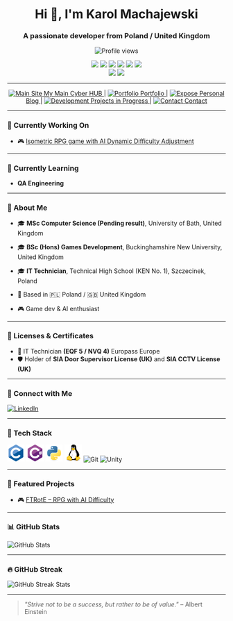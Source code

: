 <h1 align="center">Hi 👋, I'm Karol Machajewski</h1>
<h3 align="center">A passionate developer from Poland / United Kingdom</h3>

<p align="center">
  <img src="https://komarev.com/ghpvc/?username=tr4spy&label=Profile%20views&color=0e75b6&style=flat" alt="Profile views" />
</p>

<p align="center">
  <img src="https://img.shields.io/badge/C-00599C?style=for-the-badge&logo=c&logoColor=white" />
  <img src="https://img.shields.io/badge/C%23-239120?style=for-the-badge&logo=csharp&logoColor=white" />
  <img src="https://img.shields.io/badge/Python-3776AB?style=for-the-badge&logo=python&logoColor=white" />
  <img src="https://img.shields.io/badge/Unity-000000?style=for-the-badge&logo=unity&logoColor=white" />
  <img src="https://img.shields.io/badge/Linux-FCC624?style=for-the-badge&logo=linux&logoColor=black" />
  <img src="https://img.shields.io/badge/Git-F05032?style=for-the-badge&logo=git&logoColor=white" />
</br>
  <img src="https://img.shields.io/badge/SIA-Licensed-blue?style=for-the-badge&logo=shield&logoColor=white" />
  <img src="https://img.shields.io/badge/Location-Poland%20%2F%20UK-blueviolet?style=for-the-badge&logo=earth" />
</p>

---

<p align="center">
  <a href="https://tr4spy.com">
    <img src="https://tr4spy.com/favicon.ico" alt="Main Site" width="20" /> My Main Cyber HUB
  </a> |
  <a href="https://tr4spy.com/portfolio">
    <img src="https://tr4spy.com/favicon.ico" alt="Portfolio" width="20" /> Portfolio
  </a> |
  <a href="https://tr4spy.com/expose">
    <img src="https://tr4spy.com/favicon.ico" alt="Expose" width="20" /> Personal Blog
  </a> |
  <a href="https://tr4spy.com/development">
    <img src="https://tr4spy.com/favicon.ico" alt="Development" width="20" /> Projects in Progress
  </a> |
  <a href="https://tr4spy.com/portfolio/kontakt/">
    <img src="https://tr4spy.com/favicon.ico" alt="Contact" width="20" /> Contact
  </a>
</p>

---

### 🔭 Currently Working On

- 🎮 [Isometric RPG game with AI Dynamic Difficulty Adjustment](https://github.com/TR4SPY/FTRotE)

---

### 🌱 Currently Learning

- **QA Engineering**

---

### 👨 About Me

- 🎓 **MSc Computer Science (Pending result)**, University of Bath, United Kingdom
- 🎓 **BSc (Hons) Games Development**, Buckinghamshire New University, United Kingdom
- 🎓 **IT Technician**, Technical High School (KEN No. 1), Szczecinek, Poland

- 📍 Based in 🇵🇱 Poland / 🇬🇧 United Kingdom  
- 🎮 Game dev & AI enthusiast  

---

### 📖 Licenses & Certificates

- 📜 IT Technician **(EQF 5 / NVQ 4)** Europass Europe
- 🛡️ Holder of **SIA Door Supervisor License (UK)** and **SIA CCTV License (UK)**

---

### 🤝 Connect with Me

[<img src="https://raw.githubusercontent.com/rahuldkjain/github-profile-readme-generator/master/src/images/icons/Social/linked-in-alt.svg" width="24" height="24" alt="LinkedIn" />](https://linkedin.com/in/karolmachajewski)

---

### 🧰 Tech Stack

<p align="left">
  <img src="https://raw.githubusercontent.com/devicons/devicon/master/icons/c/c-original.svg" alt="C" width="40" height="40"/>
  <img src="https://raw.githubusercontent.com/devicons/devicon/master/icons/csharp/csharp-original.svg" alt="C#" width="40" height="40"/>
  <img src="https://raw.githubusercontent.com/devicons/devicon/master/icons/python/python-original.svg" alt="Python" width="40" height="40"/>
  <img src="https://raw.githubusercontent.com/devicons/devicon/master/icons/linux/linux-original.svg" alt="Linux" width="40" height="40"/>
  <img src="https://www.vectorlogo.zone/logos/git-scm/git-scm-icon.svg" alt="Git" width="40" height="40"/>
  <img src="https://www.vectorlogo.zone/logos/unity3d/unity3d-icon.svg" alt="Unity" width="40" height="40"/>
</p>

---

### 📌 Featured Projects

- 🎮 [FTRotE – RPG with AI Difficulty](https://github.com/TR4SPY/FTRotE)

---

### 📊 GitHub Stats

<picture>
  <source media="(prefers-color-scheme: dark)" srcset="https://github-readme-stats.vercel.app/api?username=tr4spy&show_icons=true&theme=dark"/>
  <img src="https://github-readme-stats.vercel.app/api?username=tr4spy&show_icons=true&theme=default" alt="GitHub Stats"/>
</picture>

---

### 🔥 GitHub Streak

<picture>
  <source media="(prefers-color-scheme: dark)" srcset="https://github-readme-streak-stats.herokuapp.com?user=tr4spy&theme=dark"/>
  <img src="https://github-readme-streak-stats.herokuapp.com?user=tr4spy&theme=default" alt="GitHub Streak Stats"/>
</picture>

---

> _"Strive not to be a success, but rather to be of value."_ – Albert Einstein
